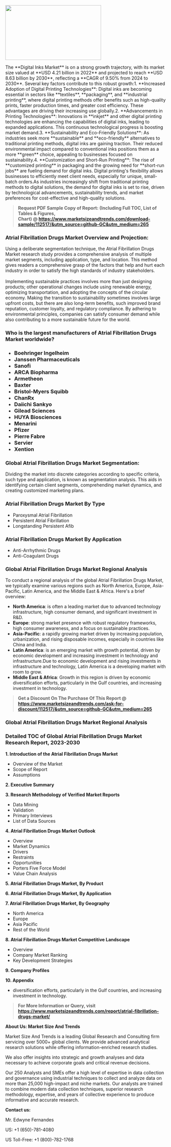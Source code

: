 <p><img class="alignnone size-medium wp-image-20088" src="https://ffe5etoiles.com/wp-content/uploads/2024/12/MST1-300x171.png" alt="" width="300" height="171" /></p>The **Digital Inks Market** is on a strong growth trajectory, with its market size valued at **USD 4.21 billion in 2022** and projected to reach **USD 8.63 billion by 2030**, reflecting a **CAGR of 9.50% from 2024 to 2030**. Several key factors contribute to this robust growth:1. **Increased Adoption of Digital Printing Technologies**: Digital inks are becoming essential in sectors like **textiles**, **packaging**, and **industrial printing**, where digital printing methods offer benefits such as high-quality prints, faster production times, and greater cost efficiency. These advantages are driving their increasing use globally.2. **Advancements in Printing Technologies**: Innovations in **inkjet** and other digital printing technologies are enhancing the capabilities of digital inks, leading to expanded applications. This continuous technological progress is boosting market demand.3. **Sustainability and Eco-Friendly Solutions**: As industries seek more **sustainable** and **eco-friendly** alternatives to traditional printing methods, digital inks are gaining traction. Their reduced environmental impact compared to conventional inks positions them as a more **green** choice, appealing to businesses focused on sustainability.4. **Customization and Short-Run Printing**: The rise of **customized printing** in packaging and the growing need for **short-run jobs** are fueling demand for digital inks. Digital printing's flexibility allows businesses to efficiently meet client needs, especially for unique, small-batch orders.As industries increasingly shift from traditional printing methods to digital solutions, the demand for digital inks is set to rise, driven by technological advancements, sustainability trends, and market preferences for cost-effective and high-quality solutions.</p><blockquote id="" class=""><strong>Request PDF Sample Copy of Report: (Including Full TOC, List of Tables &amp; Figures, Chart)&nbsp;@&nbsp;<strong><a href="https://www.marketsizeandtrends.com/download-sample/112517/&utm_source=github-GC&utm_medium=265" target="_blank">https://www.marketsizeandtrends.com/download-sample/112517/&utm_source=github-GC&utm_medium=265</a></strong></strong></blockquote><h3 id="" class="">Atrial Fibrillation Drugs Market&nbsp;Overview and Projection:</h3><p id="" class="">Using a deliberate segmentation technique, the Atrial Fibrillation Drugs Market research study provides a comprehensive analysis of multiple market segments, including application, type, and location. This method gives readers a comprehensive grasp of the factors that help and hurt each industry in order to satisfy the high standards of industry stakeholders. <br /> <br />Implementing sustainable practices involves more than just designing products; other operational changes include using renewable energy, optimizing transportation, and adopting the concepts of the circular economy. Making the transition to sustainability sometimes involves large upfront costs, but there are also long-term benefits, such improved brand reputation, customer loyalty, and regulatory compliance. By adhering to environmental principles, companies can satisfy consumer demand while also contributing to a more sustainable future for the world.</p><h3 id="" class="">Who is the largest manufacturers of&nbsp;Atrial Fibrillation Drugs Market worldwide?</h3><h3 class=""><p><ul><li>Boehringer Ingelheim </li><li> Janssen Pharmaceuticals </li><li> Sanofi </li><li> ARCA Biopharma </li><li> Armetheon </li><li> Baxter </li><li> Bristol-Myers Squibb </li><li> ChanRx </li><li> Daiichi Sankyo </li><li> Gilead Sciences </li><li> HUYA Biosciences </li><li> Menarini </li><li> Pfizer </li><li> Pierre Fabre </li><li> Servier </li><li> Xention</li></ul></p></h3><h3 id="" class="">Global&nbsp;Atrial Fibrillation Drugs Market Segmentation:</h3><p id="" class="">Dividing the market into discrete categories according to specific criteria, such type and application, is known as segmentation analysis. This aids in identifying certain client segments, comprehending market dynamics, and creating customized marketing plans.</p><h3 id="" class="">Atrial Fibrillation Drugs Market&nbsp;By Type</h3><p><p><ul><li>Paroxysmal Atrial Fibrillation </li><li> Persistent Atrial Fibrillation </li><li> Longstanding Persistent Afib</p></li></ul></p></p><h3 id="" class="">Atrial Fibrillation Drugs Market&nbsp;By Application</h3><p class=""><p><ul><li>Anti-Arrhythmic Drugs </li><li> Anti-Coagulant Drugs</li></ul></p></p><h3 id="" class="">Global Atrial Fibrillation Drugs Market Regional Analysis</h3><p id="" class="">To conduct a regional analysis of the global Atrial Fibrillation Drugs Market, we typically examine various regions such as North America, Europe, Asia-Pacific, Latin America, and the Middle East &amp; Africa. Here's a brief overview:</p><ul><li><strong>North America</strong>: is often a leading market due to advanced technology infrastructure, high consumer demand, and significant investment in R&amp;D.</li><li><strong>Europe</strong>: strong market presence with robust regulatory frameworks, high consumer awareness, and a focus on sustainable practices.</li><li><strong>Asia-Pacific</strong>: a rapidly growing market driven by increasing population, urbanization, and rising disposable incomes, especially in countries like China and India.</li><li><strong>Latin America</strong>: is an emerging market with growth potential, driven by economic development and increasing investment in technology and infrastructure.Due to economic development and rising investments in infrastructure and technology, Latin America is a developing market with room to grow.</li><li><strong>Middle East &amp; Africa</strong>: Growth in this region is driven by economic diversification efforts, particularly in the Gulf countries, and increasing investment in technology.</li></ul><blockquote id="" class=""><strong>Get a Discount On The Purchase Of This Report @ <strong><a href="https://www.marketsizeandtrends.com/ask-for-discount/112517/&utm_source=github-GC&utm_medium=265" target="_blank">https://www.marketsizeandtrends.com/ask-for-discount/112517/&utm_source=github-GC&utm_medium=265</a></strong></strong></blockquote><h3 id="" class="">Global Atrial Fibrillation Drugs Market Regional Analysis</h3><h3 id="" class="">Detailed TOC of Global Atrial Fibrillation Drugs Market Research Report, 2023-2030</h3><p id="" class=""><strong>1. Introduction of the Atrial Fibrillation Drugs Market</strong></p><ul><li>Overview of the Market</li><li>Scope of Report</li><li>Assumptions</li></ul><p id="" class=""><strong>2. Executive Summary</strong></p><p id="" class=""><strong>3. Research Methodology of Verified Market Reports</strong></p><ul><li>Data Mining</li><li>Validation</li><li>Primary Interviews</li><li>List of Data Sources</li></ul><p id="" class=""><strong>4. Atrial Fibrillation Drugs Market Outlook</strong></p><ul><li>Overview</li><li>Market Dynamics</li><li>Drivers</li><li>Restraints</li><li>Opportunities</li><li>Porters Five Force Model</li><li>Value Chain Analysis</li></ul><p id="" class=""><strong>5. Atrial Fibrillation Drugs Market, By Product</strong></p><p id="" class=""><strong>6. Atrial Fibrillation Drugs Market, By Application</strong></p><p id="" class=""><strong>7. Atrial Fibrillation Drugs Market, By Geography</strong></p><ul><li>North America</li><li>Europe</li><li>Asia Pacific</li><li>Rest of the World</li></ul><p id="" class=""><strong>8. Atrial Fibrillation Drugs Market Competitive Landscape</strong></p><ul><li>Overview</li><li>Company Market Ranking</li><li>Key Development Strategies</li></ul><p id="" class=""><strong>9. Company Profiles</strong></p><p id="" class=""><strong>10. Appendix</strong></p><ul><li>diversification efforts, particularly in the Gulf countries, and increasing investment in technology.</li></ul><blockquote id="" class=""><strong>For More Information or Query, visit <strong><strong><a href="https://www.marketsizeandtrends.com/report/atrial-fibrillation-drugs-market/" target="_blank">https://www.marketsizeandtrends.com/report/atrial-fibrillation-drugs-market/</a></strong></strong></strong></blockquote><p id="" class=""><strong>About Us: Market Size And Trends</strong></p><p id="" class="">Market Size And Trends is a leading Global Research and Consulting firm servicing over 5000+ global clients. We provide advanced analytical research solutions while offering information-enriched research studies.</p><p id="" class="">We also offer insights into strategic and growth analyses and data necessary to achieve corporate goals and critical revenue decisions.</p><p id="" class="">Our 250 Analysts and SMEs offer a high level of expertise in data collection and governance using industrial techniques to collect and analyze data on more than 25,000 high-impact and niche markets. Our analysts are trained to combine modern data collection techniques, superior research methodology, expertise, and years of collective experience to produce informative and accurate research.</p><p id="" class=""><strong>Contact us:</strong></p><p id="" class="">Mr. Edwyne Fernandes</p><p id="" class="">US: +1 (650)-781-4080</p><p id="" class="">US Toll-Free: +1 (800)-782-1768</p>
